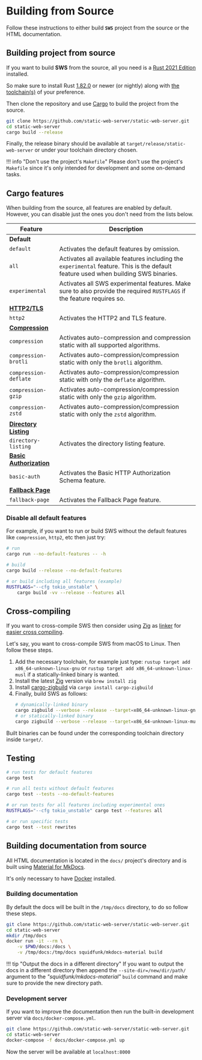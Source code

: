 # Building from Source

Follow these instructions to either build **`SWS`** project from the source or the HTML documentation.

## Building project from source

If you want to build **SWS** from the source, all you need is a [Rust 2021 Edition](https://blog.rust-lang.org/2021/05/11/edition-2021.html) installed.

So make sure to install Rust [1.82.0](https://blog.rust-lang.org/2024/10/17/Rust-1.82.0/) or newer (or nightly) along with [the toolchain(s)](https://rust-lang.github.io/rustup/concepts/toolchains.html) of your preference.

Then clone the repository and use [Cargo](https://doc.rust-lang.org/cargo/) to build the project from the source.

```sh
git clone https://github.com/static-web-server/static-web-server.git
cd static-web-server
cargo build --release
```

Finally, the release binary should be available at `target/release/static-web-server` or under your toolchain directory chosen.

!!! info "Don't use the project's `Makefile`"
    Please don't use the project's `Makefile` since it's only intended for development and some on-demand tasks.

## Cargo features

When building from the source, all features are enabled by default.
However, you can disable just the ones you don't need from the lists below.

Feature | Description
---------|------
**Default** |
`default` | Activates the default features by omission.
`all` | Activates all available features including the `experimental` feature. This is the default feature used when building SWS binaries.
`experimental` | Activates all SWS experimental features. Make sure to also provide the required `RUSTFLAGS` if the feature requires so.
[**HTTP2/TLS**](./features/http2-tls.md) |
`http2` | Activates the HTTP2 and TLS feature.
[**Compression**](./features/compression.md) |
`compression` | Activates auto-compression and compression static with all supported algorithms.
`compression-brotli` | Activates auto-compression/compression static with only the `brotli` algorithm.
`compression-deflate` | Activates auto-compression/compression static with only the `deflate` algorithm.
`compression-gzip` | Activates auto-compression/compression static with only the `gzip` algorithm.
`compression-zstd` | Activates auto-compression/compression static with only the `zstd` algorithm.
[**Directory Listing**](./features/directory-listing.md) |
`directory-listing` | Activates the directory listing feature.
[**Basic Authorization**](./features/basic-authentication.md) |
`basic-auth` | Activates the Basic HTTP Authorization Schema feature.
[**Fallback Page**](./features/error-pages.md#fallback-page-for-use-with-client-routers) |
`fallback-page` | Activates the Fallback Page feature.

### Disable all default features

For example, if you want to run or build SWS without the default features like `compression`, `http2`, etc then just try:

```sh
# run
cargo run --no-default-features -- -h

# build
cargo build --release --no-default-features

# or build including all features (example)
RUSTFLAGS="--cfg tokio_unstable" \
    cargo build -vv --release --features all 
```

## Cross-compiling

If you want to cross-compile SWS then consider using [Zig](https://github.com/ziglang/zig) as [linker](https://andrewkelley.me/post/zig-cc-powerful-drop-in-replacement-gcc-clang.html) for [easier cross compiling](https://actually.fyi/posts/zig-makes-rust-cross-compilation-just-work/).

Let's say, you want to cross-compile SWS from macOS to Linux. Then follow these steps.

1. Add the necessary toolchain, for example just type: `rustup target add x86_64-unknown-linux-gnu` or `rustup target add x86_64-unknown-linux-musl` if a statically-linked binary is wanted.
2. Install the latest [Zig](https://github.com/ziglang/zig) version via `brew install zig`
3. Install [cargo-zigbuild](https://github.com/rust-cross/cargo-zigbuild) via `cargo install cargo-zigbuild`
4. Finally, build SWS as follows:
    ```sh
    # dynamically-linked binary
    cargo zigbuild --verbose --release --target=x86_64-unknown-linux-gnu
    # or statically-linked binary
    cargo zigbuild --verbose --release --target=x86_64-unknown-linux-musl
    ```

Built binaries can be found under the corresponding toolchain directory inside `target/`.

## Testing

```sh
# run tests for default features
cargo test

# run all tests without default features
cargo test --tests --no-default-features

# or run tests for all features including experimental ones
RUSTFLAGS="--cfg tokio_unstable" cargo test --features all

# or run specific tests
cargo test --test rewrites
```

## Building documentation from source

All HTML documentation is located in the `docs/` project's directory and is built using [Material for MkDocs](https://github.com/squidfunk/mkdocs-material).

It's only necessary to have [Docker](https://www.docker.com/get-started/) installed.

### Building documentation

By default the docs will be built in the `/tmp/docs` directory, to do so follow these steps.

```sh
git clone https://github.com/static-web-server/static-web-server.git
cd static-web-server
mkdir /tmp/docs
docker run -it --rm \
    -v $PWD/docs:/docs \
    -v /tmp/docs:/tmp/docs squidfunk/mkdocs-material build
```

!!! tip "Output the docs in a different directory"
    If you want to output the docs in a different directory then append the `--site-dir=/new/dir/path/` argument to the *"squidfunk/mkdocs-material"* `build` command and make sure to provide the new directory path.

### Development server

If you want to improve the documentation then run the built-in development server via `docs/docker-compose.yml`.

```sh
git clone https://github.com/static-web-server/static-web-server.git
cd static-web-server
docker-compose -f docs/docker-compose.yml up
```

Now the server will be available at `localhost:8000`
